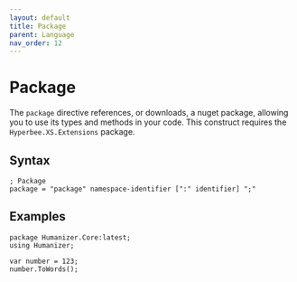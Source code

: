 ```yaml
---
layout: default
title: Package
parent: Language
nav_order: 12
---
```


# Package

The `package` directive references, or downloads, a nuget package, allowing you to use its types and methods in your code. 
This construct requires the `Hyperbee.XS.Extensions` package.

## Syntax

```abnf
; Package
package = "package" namespace-identifier [":" identifier] ";"
```

## Examples

```xs
package Humanizer.Core:latest;
using Humanizer;
            
var number = 123;
number.ToWords();
```
